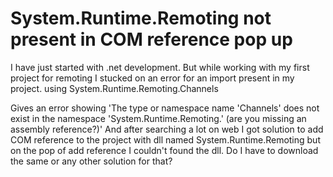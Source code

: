
# System.Runtime.Remoting not present in COM reference pop up

I have just started with .net development. But while working with my first project for remoting I stucked on an error for an import present in my project.
using System.Runtime.Remoting.Channels

Gives an error showing 'The type or namespace name 'Channels' does not exist in the namespace 'System.Runtime.Remoting.' (are you missing an assembly reference?)'
And after searching a lot on web I got solution to add COM reference to the project with dll named System.Runtime.Remoting but on the pop of add reference I couldn't found the dll. Do I have to download the same or any other solution for that?

        